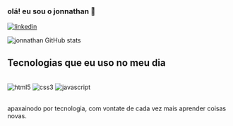 ### olá! eu sou o jonnathan 🤚

[![linkedin](https://img.shields.io/badge/LinkedIn-0077B5?style=for-the-badge&logo=linkedin&logoColor=white)](https://www.linkedin.com/in/jonnathan-silva-b0b4a6211/)

![jonnathan GitHub stats](https://github-readme-stats.vercel.app/api?username=jonnathasilva&show_icons=true&theme=dracula)


## Tecnologias que eu uso no meu dia 

<div style="display: inline_block"><br>
    <img aling="center" alt="html5" src="https://img.shields.io/badge/HTML5-E34F26?style=for-the-badge&logo=html5&logoColor=white">        
    <img aling="center" alt="css3" src="https://img.shields.io/badge/CSS3-1572B6?style=for-the-badge&logo=css3&logoColor=white">
    <img aling="center" alt="javascript" src="https://img.shields.io/badge/JavaScript-F7DF1E?style=for-the-badge&logo=javascript&logoColor=black">
</div><br>

apaxainodo por tecnologia, com vontate de cada vez mais aprender coisas novas.
